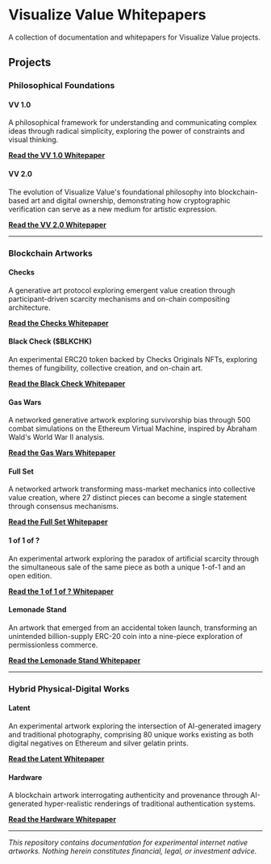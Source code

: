 # Visualize Value Whitepapers

A collection of documentation and whitepapers for Visualize Value projects.

## Projects

### Philosophical Foundations

#### VV 1.0
A philosophical framework for understanding and communicating complex ideas through radical simplicity, exploring the power of constraints and visual thinking.

**[Read the VV 1.0 Whitepaper](./projects/VV_1.0.md)**

#### VV 2.0
The evolution of Visualize Value's foundational philosophy into blockchain-based art and digital ownership, demonstrating how cryptographic verification can serve as a new medium for artistic expression.

**[Read the VV 2.0 Whitepaper](./projects/VV_2.0.md)**

---

### Blockchain Artworks

#### Checks
A generative art protocol exploring emergent value creation through participant-driven scarcity mechanisms and on-chain compositing architecture.

**[Read the Checks Whitepaper](./projects/CHECKS.md)**

#### Black Check ($BLKCHK)
An experimental ERC20 token backed by Checks Originals NFTs, exploring themes of fungibility, collective creation, and on-chain art.

**[Read the Black Check Whitepaper](./projects/BLACK_CHECK.md)**

#### Gas Wars
A networked generative artwork exploring survivorship bias through 500 combat simulations on the Ethereum Virtual Machine, inspired by Abraham Wald's World War II analysis.

**[Read the Gas Wars Whitepaper](./projects/GAS_WARS.md)**

#### Full Set
A networked artwork transforming mass-market mechanics into collective value creation, where 27 distinct pieces can become a single statement through consensus mechanisms.

**[Read the Full Set Whitepaper](./projects/FULL_SET.md)**

#### 1 of 1 of ?
An experimental artwork exploring the paradox of artificial scarcity through the simultaneous sale of the same piece as both a unique 1-of-1 and an open edition.

**[Read the 1 of 1 of ? Whitepaper](./projects/1_OF_1_OF.md)**

#### Lemonade Stand
An artwork that emerged from an accidental token launch, transforming an unintended billion-supply ERC-20 coin into a nine-piece exploration of permissionless commerce.

**[Read the Lemonade Stand Whitepaper](./projects/LEMONADE_STAND.md)**

---

### Hybrid Physical-Digital Works

#### Latent
An experimental artwork exploring the intersection of AI-generated imagery and traditional photography, comprising 80 unique works existing as both digital negatives on Ethereum and silver gelatin prints.

**[Read the Latent Whitepaper](./projects/LATENT.md)**

#### Hardware
A blockchain artwork interrogating authenticity and provenance through AI-generated hyper-realistic renderings of traditional authentication systems.

**[Read the Hardware Whitepaper](./projects/HARDWARE.md)**

---

_This repository contains documentation for experimental internet native artworks. Nothing herein constitutes financial, legal, or investment advice._
